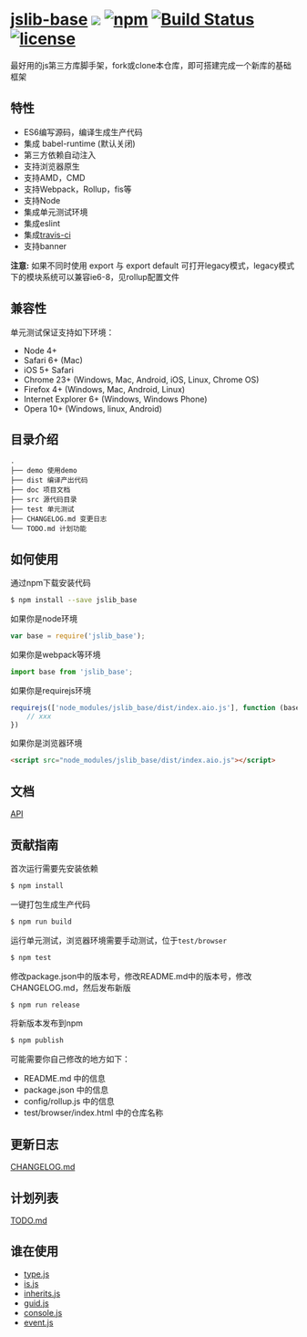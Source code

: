 # [jslib-base](https://github.com/yanhaijing/jslib-base) [![](https://img.shields.io/badge/Powered%20by-jslib%20base-brightgreen.svg)](https://github.com/yanhaijing/jslib-base) [![npm](https://img.shields.io/badge/npm-0.2.0-orange.svg)](https://www.npmjs.com/package/jslib-base) [![Build Status](https://travis-ci.org/yanhaijing/jslib-base.svg?branch=master)](https://travis-ci.org/yanhaijing/jslib-base) [![license](https://img.shields.io/badge/license-MIT-blue.svg)](https://github.com/yanhaijing/jslib-base/blob/master/LICENSE)
最好用的js第三方库脚手架，fork或clone本仓库，即可搭建完成一个新库的基础框架

## 特性

- ES6编写源码，编译生成生产代码
- 集成 babel-runtime (默认关闭)
- 第三方依赖自动注入
- 支持浏览器原生
- 支持AMD，CMD
- 支持Webpack，Rollup，fis等
- 支持Node
- 集成单元测试环境
- 集成eslint
- 集成[travis-ci](https://www.travis-ci.org/)
- 支持banner

**注意:** 如果不同时使用 export 与 export default 可打开legacy模式，legacy模式下的模块系统可以兼容ie6-8，见rollup配置文件

## 兼容性
单元测试保证支持如下环境：

- Node 4+
- Safari 6+ (Mac)
- iOS 5+ Safari
- Chrome 23+ (Windows, Mac, Android, iOS, Linux, Chrome OS)
- Firefox 4+ (Windows, Mac, Android, Linux)
- Internet Explorer 6+ (Windows, Windows Phone)
- Opera 10+ (Windows, linux, Android)

## 目录介绍

```
.
├── demo 使用demo
├── dist 编译产出代码
├── doc 项目文档
├── src 源代码目录
├── test 单元测试
├── CHANGELOG.md 变更日志
└── TODO.md 计划功能
```

## 如何使用
通过npm下载安装代码

```bash
$ npm install --save jslib_base
```

如果你是node环境

```js
var base = require('jslib_base');
```

如果你是webpack等环境

```js
import base from 'jslib_base';
```

如果你是requirejs环境

```js
requirejs(['node_modules/jslib_base/dist/index.aio.js'], function (base) {
    // xxx
})
```

如果你是浏览器环境

```html
<script src="node_modules/jslib_base/dist/index.aio.js"></script>
```

## 文档
[API](https://github.com/yanhaijing/jslib-base/blob/master/doc/api.md)

## 贡献指南
首次运行需要先安装依赖

```bash
$ npm install
```

一键打包生成生产代码

```bash
$ npm run build
```

运行单元测试，浏览器环境需要手动测试，位于`test/browser`

```bash
$ npm test
```

修改package.json中的版本号，修改README.md中的版本号，修改CHANGELOG.md，然后发布新版

```bash
$ npm run release
```

将新版本发布到npm

```bash
$ npm publish
```

可能需要你自己修改的地方如下：

- README.md 中的信息
- package.json 中的信息
- config/rollup.js 中的信息
- test/browser/index.html 中的仓库名称

## 更新日志
[CHANGELOG.md](https://github.com/yanhaijing/jslib-base/blob/master/CHANGELOG.md)

## 计划列表
[TODO.md](https://github.com/yanhaijing/jslib-base/blob/master/TODO.md)

## 谁在使用

- [type.js](https://github.com/yanhaijing/type.js)
- [is.js](https://github.com/yanhaijing/is.js)
- [inherits.js](https://github.com/yanhaijing/inherits.js)
- [guid.js](https://github.com/yanhaijing/guid.js)
- [console.js](https://github.com/yanhaijing/console.js)
- [event.js](https://github.com/yanhaijing/event.js)
